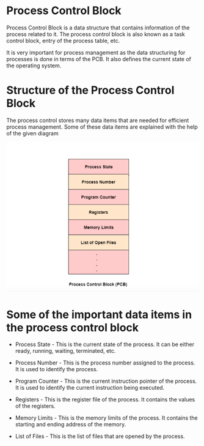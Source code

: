 # Process Control Block

Process Control Block is a data structure that contains information of the process related to it. The process control block is also known as a task control block, entry of the process table, etc.

It is very important for process management as the data structuring for processes is done in terms of the PCB. It also defines the current state of the operating system.

# Structure of the Process Control Block

The process control stores many data items that are needed for efficient process management. Some of these data items are explained with the help of the given diagram

<img src='./img/pcb.png' />

# Some of the important data items in the process control block

- Process State - This is the current state of the process. It can be either ready, running, waiting, terminated, etc.

- Process Number - This is the process number assigned to the process. It is used to identify the process.

- Program Counter - This is the current instruction pointer of the process. It is used to identify the current instruction being executed.

- Registers - This is the register file of the process. It contains the values of the registers.

- Memory Limits - This is the memory limits of the process. It contains the starting and ending address of the memory.

- List of Files - This is the list of files that are opened by the process.
